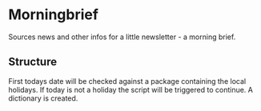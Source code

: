 # Morningbrief
 Sources news and other infos for a little newsletter - a morning brief.
 
 ## Structure
 First todays date will be checked against a package containing the local holidays. If today is not a holiday the script will be triggered to continue. A dictionary is created.
